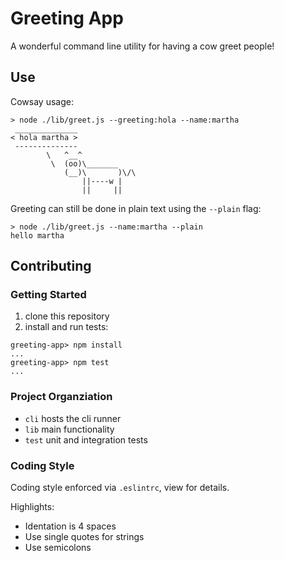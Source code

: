Greeting App
===

A wonderful command line utility for having a cow greet people!

## Use

Cowsay usage:

```
> node ./lib/greet.js --greeting:hola --name:martha
 ______________
< hola martha >
 --------------
        \   ^__^
         \  (oo)\_______
            (__)\       )\/\
                ||----w |
                ||     ||
```

Greeting can still be done in plain text using the `--plain` flag:

```
> node ./lib/greet.js --name:martha --plain
hello martha
```

## Contributing

### Getting Started

1. clone this repository
2. install and run tests:
```
greeting-app> npm install
...
greeting-app> npm test
...
```

### Project Organziation

* `cli` hosts the cli runner
* `lib` main functionality
* `test` unit and integration tests

### Coding Style

Coding style enforced via `.eslintrc`, view for details.

Highlights:

* Identation is 4 spaces
* Use single quotes for strings
* Use semicolons

